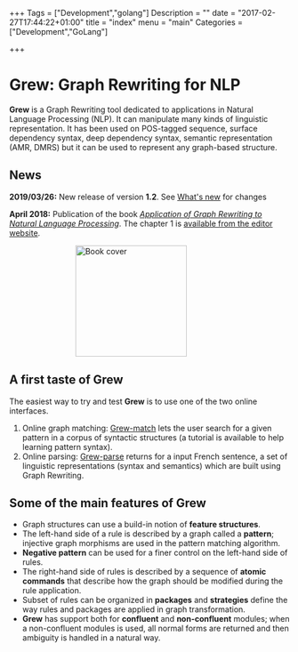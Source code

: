 +++
Tags = ["Development","golang"]
Description = ""
date = "2017-02-27T17:44:22+01:00"
title = "index"
menu = "main"
Categories = ["Development","GoLang"]

+++

# Grew: Graph Rewriting for NLP

**Grew** is a Graph Rewriting tool dedicated to applications in Natural Language Processing (NLP). It can manipulate many kinds of linguistic representation. It has been used on POS-tagged sequence, surface dependency syntax, deep dependency syntax, semantic representation (AMR, DMRS) but it can be used to represent any graph-based structure.

## News
**2019/03/26:** New release of version **1.2**. See [What's new](/whats/) for changes

**April 2018:** Publication of the book [*Application of Graph Rewriting to Natural Language Processing*](https://www.wiley.com/en-fr/Application+of+Graph+Rewriting+to+Natural+Language+Processing-p-9781119522348).
The chapter 1 is [available from the editor website](https://media.wiley.com/product_data/excerpt/66/17863009/1786300966-587.pdf).

<div style='margin: auto; width: 200pt;'>
  <a href="https://www.wiley.com/en-fr/Application+of+Graph+Rewriting+to+Natural+Language+Processing-p-9781119522348">
    <img src="https://media.wiley.com/product_data/coverImage300/66/17863009/1786300966.jpg" alt="Book cover" style="width: 200px;"/>
  </a>
</div>

## A first taste of Grew
The easiest way to try and test **Grew** is to use one of the two online interfaces.

  1. Online graph matching: [Grew-match](http://match.grew.fr) lets the user search for a given pattern in a corpus of syntactic structures (a tutorial is available to help learning pattern syntax).
  2. Online parsing: [Grew-parse](http://parse.grew.fr) returns for a input French sentence, a set of linguistic representations (syntax and semantics) which are built using Graph Rewriting.

## Some of the main features of Grew

  * Graph structures can use a build-in notion of **feature structures**.
  * The left-hand side of a rule is described by a graph called a **pattern**; injective graph morphisms are used in the pattern matching algorithm.
  * **Negative pattern** can be used for a finer control on the left-hand side of rules.
  * The right-hand side of rules is described by a sequence of **atomic commands** that describe how the graph should be modified during the rule application.
  * Subset of rules can be organized in **packages** and **strategies** define the way rules and packages are applied in graph transformation.
  * **Grew** has support both for **confluent** and **non-confluent** modules; when a non-confluent modules is used, all normal forms are returned and then ambiguity is handled in a natural way.
